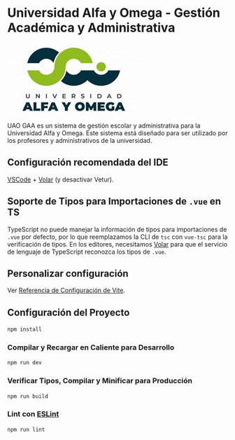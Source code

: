 # Universidad Alfa y Omega - Gestión Académica y Administrativa

![Universidad Alfa y Omega](./src/assets/img/logo-alfa-y-omega.jpg)

UAO GAA es un sistema de gestión escolar y administrativa para la Universidad Alfa y Omega. Este sistema está diseñado para ser utilizado por los profesores y administrativos de la universidad.

## Configuración recomendada del IDE

[VSCode](https://code.visualstudio.com/) + [Volar](https://marketplace.visualstudio.com/items?itemName=Vue.volar) (y desactivar Vetur).

## Soporte de Tipos para Importaciones de `.vue` en TS

TypeScript no puede manejar la información de tipos para importaciones de `.vue` por defecto, por lo que reemplazamos la CLI de `tsc` con `vue-tsc` para la verificación de tipos. En los editores, necesitamos [Volar](https://marketplace.visualstudio.com/items?itemName=Vue.volar) para que el servicio de lenguaje de TypeScript reconozca los tipos de `.vue`.

## Personalizar configuración

Ver [Referencia de Configuración de Vite](https://vite.dev/config/).

## Configuración del Proyecto

```sh
npm install
```

### Compilar y Recargar en Caliente para Desarrollo

```sh
npm run dev
```

### Verificar Tipos, Compilar y Minificar para Producción

```sh
npm run build
```

### Lint con [ESLint](https://eslint.org/)

```sh
npm run lint
```
